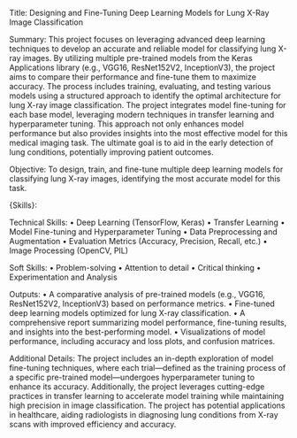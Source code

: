 Title:
Designing and Fine-Tuning Deep Learning Models for Lung X-Ray Image Classification

Summary:
This project focuses on leveraging advanced deep learning techniques to develop an accurate and reliable model for classifying lung X-ray images. By utilizing multiple pre-trained models from the Keras Applications library (e.g., VGG16, ResNet152V2, InceptionV3), the project aims to compare their performance and fine-tune them to maximize accuracy. The process includes training, evaluating, and testing various models using a structured approach to identify the optimal architecture for lung X-ray image classification. The project integrates model fine-tuning for each base model, leveraging modern techniques in transfer learning and hyperparameter tuning. This approach not only enhances model performance but also provides insights into the most effective model for this medical imaging task. The ultimate goal is to aid in the early detection of lung conditions, potentially improving patient outcomes.

Objective:
To design, train, and fine-tune multiple deep learning models for classifying lung X-ray images, identifying the most accurate model for this task.

{Skills}:

Technical Skills:
	•	Deep Learning (TensorFlow, Keras)
	•	Transfer Learning
	•	Model Fine-tuning and Hyperparameter Tuning
	•	Data Preprocessing and Augmentation
	•	Evaluation Metrics (Accuracy, Precision, Recall, etc.)
	•	Image Processing (OpenCV, PIL)
 
Soft Skills:
	•	Problem-solving
	•	Attention to detail
	•	Critical thinking
	•	Experimentation and Analysis

Outputs:
	•	A comparative analysis of pre-trained models (e.g., VGG16, ResNet152V2, InceptionV3) based on performance metrics.
	•	Fine-tuned deep learning models optimized for lung X-ray classification.
	•	A comprehensive report summarizing model performance, fine-tuning results, and insights into the best-performing model.
	•	Visualizations of model performance, including accuracy and loss plots, and confusion matrices.

Additional Details:
The project includes an in-depth exploration of model fine-tuning techniques, where each trial—defined as the training process of a specific pre-trained model—undergoes hyperparameter tuning to enhance its accuracy. Additionally, the project leverages cutting-edge practices in transfer learning to accelerate model training while maintaining high precision in image classification. The project has potential applications in healthcare, aiding radiologists in diagnosing lung conditions from X-ray scans with improved efficiency and accuracy.
